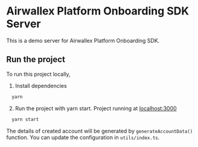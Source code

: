 # Airwallex Platform Onboarding SDK Server

This is a demo server for Airwallex Platform Onboarding SDK.

## Run the project

To run this project locally,

1. Install dependencies
```bash
  yarn
```

2. Run the project with yarn start. Project running at [localhost:3000](http://localhost:3000)
```bash
  yarn start
```

The details of created account will be generated by `generateAccountData()` function. You can update the configuration in `utils/index.ts`.
